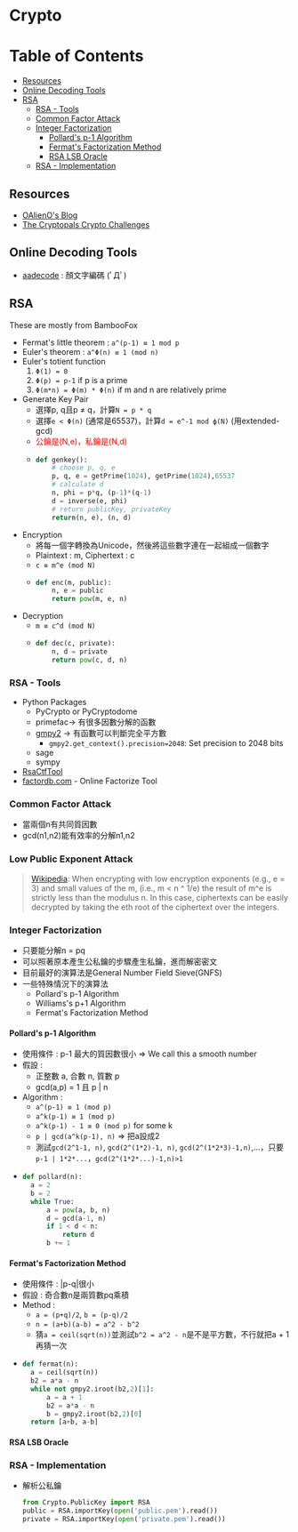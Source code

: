 # Crypto

# Table of Contents
* [Resources](#Resources)
* [Online Decoding Tools](#Online-Decoding-Tools)
* [RSA](#RSA)
  * [RSA - Tools](#RSA---Tools)
  * [Common Factor Attack](#Common-Factor-Attack)
  * [Integer Factorization](#Integer-Factorization)
    * [Pollard's p-1 Algorithm](#Pollard's-p-1-Algorithm)
    * [Fermat's Factorization Method](#Fermat's-Factorization-Method)
    * [RSA LSB Oracle](#RSA-LSB-Oracle)
  * [RSA - Implementation](#RSA---Implementation)

## Resources
* [OAlienO's Blog](https://oalieno.github.io/security/crypto/asymmetric/rsa/implementation/)
* [The Cryptopals Crypto Challenges](https://cryptopals.com/)

## Online Decoding Tools
* [aadecode](https://cat-in-136.github.io/2010/12/aadecode-decode-encoded-as-aaencode.html) : 顏文字編碼 (ﾟДﾟ)

## RSA
These are mostly from BambooFox
* Fermat's little theorem : `a^(p-1) ≡ 1 mod p`
* Euler's theorem : `a^Φ(n) ≡ 1 (mod n)`
* Euler's totient function
  1. `Φ(1) = 0`
  2. `Φ(p) = p-1` if p is a prime
  3. `Φ(m*n) = Φ(m) * Φ(n)` if m and n are relatively prime
* Generate Key Pair
  * 選擇p, q且p ≠ q，計算`N = p * q`
  * 選擇`e < Φ(n)` (通常是65537)，計算`d = e^-1 mod ф(N)` (用extended-gcd)
  * <span style="color:red">公鑰是(N,e)，私鑰是(N,d)</span>
  * ```python
    def genkey():
        # choose p, q, e
        p, q, e = getPrime(1024), getPrime(1024),65537
        # calculate d
        n, phi = p*q, (p-1)*(q-1)
        d = inverse(e, phi)
        # return publicKey, privateKey
        return(n, e), (n, d)
    ```
* Encryption
  * 將每一個字轉換為Unicode，然後將這些數字連在一起組成一個數字
  * Plaintext : m, Ciphertext : c
  * `c ≡ m^e (mod N)`
  * ```python
    def enc(m, public):
        n, e = public
        return pow(m, e, n)
    ```
* Decryption
  * `m ≡ c^d (mod N)`
  * ```python
    def dec(c, private):
        n, d = private
        return pow(c, d, n)
    ```

### RSA - Tools
* Python Packages
  * PyCrypto or PyCryptodome
  * primefac-> 有很多因數分解的函數
  * [gmpy2](https://gmpy2.readthedocs.io/en/latest/mpfr.html) -> 有函數可以判斷完全平方數
    * `gmpy2.get_context().precision=2048`: Set precision to 2048 bits
  * sage
  * sympy
* [RsaCtfTool](https://github.com/Ganapati/RsaCtfTool)
* [factordb.com](http://factordb.com/) - Online Factorize Tool

### Common Factor Attack
* 當兩個n有共同質因數
* gcd(n1,n2)能有效率的分解n1,n2

### Low Public Exponent Attack
> [Wikipedia](https://en.wikipedia.org/wiki/RSA_(cryptosystem)#Attacks_against_plain_RSA): When encrypting with low encryption exponents (e.g., e = 3) and small values of the m, (i.e., m < n ^ 1/e) the result of m^e is strictly less than the modulus n. In this case, ciphertexts can be easily decrypted by taking the eth root of the ciphertext over the integers.

### Integer Factorization
* 只要能分解n = pq
* 可以照著原本產生公私鑰的步驟產生私鑰，進而解密密文
* 目前最好的演算法是General Number Field Sieve(GNFS)
* 一些特殊情況下的演算法
  * Pollard's p-1 Algorithm
  * Williams's p+1 Algorithm
  * Fermat's Factorization Method

#### Pollard's p-1 Algorithm
* 使用條件 : p-1 最大的質因數很小 => We call this a smooth number
* 假設 :
  * 正整數 a, 合數 n, 質數 p
  * gcd(a,p) = 1 且 p | n
* Algorithm :
  * `a^(p-1) ≡ 1 (mod p)`
  * `a^k(p-1) ≡ 1 (mod p)`
  * `a^k(p-1) - 1 ≡ 0 (mod p)` for some k
  * `p | gcd(a^k(p-1), n)` => 把a設成2
  * 測試`gcd(2^1-1, n)`, `gcd(2^(1*2)-1, n)`, `gcd(2^(1*2*3)-1,n)`,...，只要`p-1 | 1*2*...`，`gcd(2^(1*2*...)-1,n)>1`
* ```python
  def pollard(n):
    a = 2
    b = 2
    while True:
        a = pow(a, b, n)
        d = gcd(a-1, n)
        if 1 < d < n:
            return d
        b += 1
  ```

#### Fermat's Factorization Method
* 使用條件 : |p-q|很小
* 假設 : 奇合數n是兩質數pq乘積
* Method :
  * `a = (p+q)/2`, `b = (p-q)/2`
  * `n = (a+b)(a-b) = a^2 - b^2`
  * 猜`a = ceil(sqrt(n))`並測試`b^2 = a^2 - n`是不是平方數，不行就把a + 1再猜一次
* ```python
  def fermat(n):
    a = ceil(sqrt(n))
    b2 = a*a - n
    while not gmpy2.iroot(b2,2)[1]:
        a = a + 1
        b2 = a*a - n
        b = gmpy2.iroot(b2,2)[0]
    return [a+b, a-b]
  ```

#### RSA LSB Oracle

### RSA - Implementation
* 解析公私鑰
  ```python
  from Crypto.PublicKey import RSA
  public = RSA.importKey(open('public.pem').read())
  private = RSA.importKey(open('private.pem').read())
  ```